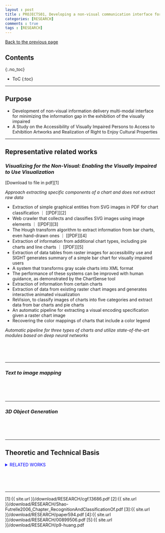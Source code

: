 ```yaml
---
layout : post
title : PROJECTS01, Developing a non-visual communication interface for exhibitions of visual arts for the visually impaired and studying the parties’ perspectives on expanding the rights of enjoyment of culture
categories: [RESEARCH]
comments : true
tags : [RESEARCH]
---
```

[Back to the previous page](https://userdyk-github.github.io/Research.html) <br>

## Contents
{:.no_toc}

* ToC
{:toc}

<hr class="division1">

## **Purpose**

- Development of non-visual information delivery multi-modal interface for minimizing the information gap in the exhibition of the visually impaired
- A Study on the Accessibility of Visually Impaired Persons to Access to Exhibition Artworks and Realization of Right to Enjoy Cultural Properties
<hr class="division4">

## **Representative related works**

### ***Visualizing for the Non-Visual: Enabling the Visually Impaired to Use Visualization*** 
[Download to file in pdf][1]

_Approach extracting specific components of a chart and does not extract raw data_

- Extraction of simple graphical entities from SVG images in PDF for chart classification ｜ [[PDF]][2]
- Web crawler that collects and classifies SVG images using image elements ｜ [[PDF]][3]
- The Hough transform algorithm to extract information from bar charts, even hand-drawn ones ｜ [[PDF]][4]
- Extraction of information from additional chart types, including pie charts and line charts ｜ [[PDF]][5]
- Extraction of data tables from raster images for accessibility use and SIGHT generates summary of a simple bar chart for visually impaired users
- A system that transforms gray scale charts into XML format
- The performance of these systems can be improved with human guidance, as demonstrated by the ChartSense tool
- Extraction of information from certain charts
- Extraction of data from existing raster chart images and generates interactive animated visualization
- ReVision, to classify images of charts into five categories and extract data from bar charts and pie charts
- An automatic pipeline for extracting a visual encoding specification given a raster chart image
- Recovering the color mappings of charts that include a color legend

_Automatic pipeline for three types of charts and utilize state-of-the-art modules based on deep neural networks_

<br><br><br>

---

### ***Text to image mapping***

<br><br><br>

---

### ***3D Object Generation***

<br><br><br>

<hr class="division4">

## **Theoretic and Technical Basis**


<details markdown="1">
<summary class='jb-small' style="color:blue">RELATED WORKS</summary>
<hr class='division3'>
<hr class='division3'>
</details>

<br><br><br>
<hr class="division1">

[1]:{{ site.url }}/download/RESEARCH/cgf.13686.pdf
[2]:{{ site.url }}/download/RESEARCH/Shao-Futrelle2006_Chapter_RecognitionAndClassificationOf.pdf
[3]:{{ site.url }}/download/RESEARCH/paper594.pdf
[4]:{{ site.url }}/download/RESEARCH/00899506.pdf
[5]:{{ site.url }}/download/RESEARCH/p9-huang.pdf




